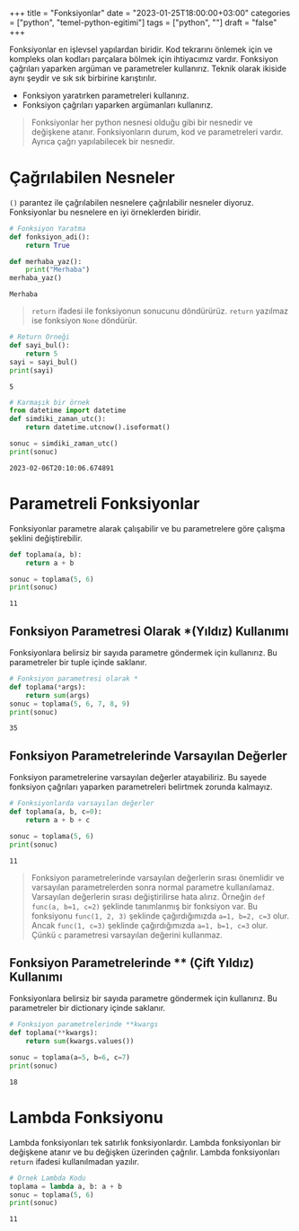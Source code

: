+++
title = "Fonksiyonlar"
date = "2023-01-25T18:00:00+03:00"
categories = ["python", "temel-python-egitimi"]
tags = ["python", ""]
draft = "false"
+++


Fonksiyonlar en işlevsel yapılardan biridir. Kod tekrarını önlemek için ve kompleks olan kodları parçalara bölmek için ihtiyacımız vardır. Fonksiyon çağrıları yaparken argüman ve parametreler kullanırız. Teknik olarak ikiside aynı şeydir ve sık sık birbirine karıştırılır.
- Fonksiyon yaratırken parametreleri kullanırız.
- Fonksiyon çağrıları yaparken argümanları kullanırız.

> Fonksiyonlar her python nesnesi olduğu gibi bir nesnedir ve değişkene atanır.
Fonksiyonların durum, kod ve parametreleri vardır. Ayrıca çağrı yapılabilecek bir nesnedir.

# Çağrılabilen Nesneler

`()` parantez ile çağrılabilen nesnelere çağrılabilir nesneler diyoruz. Fonksiyonlar bu nesnelere en iyi örneklerden biridir.


```python
# Fonksiyon Yaratma
def fonksiyon_adi():
    return True
```


```python
def merhaba_yaz():
    print("Merhaba")
merhaba_yaz()
```

    Merhaba


> `return` ifadesi ile fonksiyonun sonucunu döndürürüz. `return` yazılmaz ise fonksiyon `None` döndürür.


```python
# Return Örneği
def sayi_bul():
    return 5
sayi = sayi_bul()
print(sayi)
```

    5



```python
# Karmaşık bir örnek
from datetime import datetime
def simdiki_zaman_utc():
    return datetime.utcnow().isoformat()

sonuc = simdiki_zaman_utc()
print(sonuc)
```

    2023-02-06T20:10:06.674891


# Parametreli Fonksiyonlar

Fonksiyonlar parametre alarak çalışabilir ve bu parametrelere göre çalışma şeklini değiştirebilir.


```python
def toplama(a, b):
    return a + b

sonuc = toplama(5, 6)
print(sonuc)
```

    11


## Fonksiyon Parametresi Olarak *(Yıldız) Kullanımı

Fonksiyonlara belirsiz bir sayıda parametre göndermek için kullanırız. Bu parametreler bir tuple içinde saklanır.


```python
# Fonksiyon parametresi olarak *
def toplama(*args):
    return sum(args)
sonuc = toplama(5, 6, 7, 8, 9)
print(sonuc)
```

    35


## Fonksiyon Parametrelerinde Varsayılan Değerler

Fonksiyon parametrelerine varsayılan değerler atayabiliriz. Bu sayede fonksiyon çağrıları yaparken parametreleri belirtmek zorunda kalmayız.


```python
# Fonksiyonlarda varsayılan değerler
def toplama(a, b, c=0):
    return a + b + c

sonuc = toplama(5, 6)
print(sonuc)
```

    11


> Fonksiyon parametrelerinde varsayılan değerlerin sırası önemlidir ve varsayılan parametrelerden sonra normal parametre kullanılamaz. Varsayılan değerlerin sırası değiştirilirse hata alırız. Örneğin `def func(a, b=1, c=2)` şeklinde tanımlanmış bir fonksiyon var. Bu fonksiyonu `func(1, 2, 3)` şeklinde çağırdığımızda `a=1, b=2, c=3` olur. Ancak `func(1, c=3)` şeklinde çağırdığımızda `a=1, b=1, c=3` olur. Çünkü `c` parametresi varsayılan değerini kullanmaz.

## Fonksiyon Parametrelerinde ** (Çift Yıldız) Kullanımı

Fonksiyonlara belirsiz bir sayıda parametre göndermek için kullanırız. Bu parametreler bir dictionary içinde saklanır.


```python
# Fonksiyon parametrelerinde **kwargs
def toplama(**kwargs):
    return sum(kwargs.values())

sonuc = toplama(a=5, b=6, c=7)
print(sonuc)
```

    18


# Lambda Fonksiyonu

Lambda fonksiyonları tek satırlık fonksiyonlardır. Lambda fonksiyonları bir değişkene atanır ve bu değişken üzerinden çağrılır. Lambda fonksiyonları `return` ifadesi kullanılmadan yazılır.


```python
# Örnek Lambda Kodu
toplama = lambda a, b: a + b
sonuc = toplama(5, 6)
print(sonuc)
```

    11

